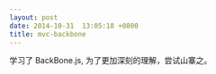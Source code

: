 ```yaml
---
layout: post
date: 2014-10-31  13:05:18 +0800
title: mvc-backbone
---
```


学习了 BackBone.js, 为了更加深刻的理解，尝试山寨之。






